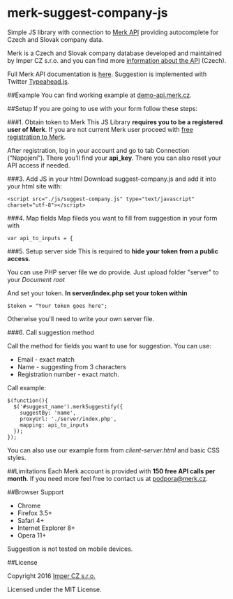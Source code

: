# merk-suggest-company-js

Simple JS library with connection to [Merk API](https://api.merk.cz/docs/) providing autocomplete for Czech and Slovak company data.

Merk is a Czech and Slovak company database developed and maintained by Imper CZ s.r.o. and you can find more [information about the API]( https://www.merk.cz/api-strojovy-pristup/) (Czech).

Full Merk API documentation is [here](https://api.merk.cz/docs/).
Suggestion is implemented with Twitter [Typeahead.js](https://github.com/twitter/typeahead.js).

##Example
You can find working example at [demo-api.merk.cz](https://demo-api.merk.cz/).


##Setup
If you are going to use with your form follow these steps: 

###1. Obtain token to Merk
This JS Library **requires you to be a registered user of Merk**.
If you are not current Merk user proceed with [free registration to Merk](https://www.merk.cz/accounts/register/?utm_source=api_doc&utm_medium=referral&utm_campaign=api). 

After registration, log in your account and go to tab Connection (“Napojení”). 
There you’ll find your **api_key**. There you can also reset your API access if needed. 


###3. Add JS in your html
Download suggest-company.js and add it into your html site with: 

	<script src="./js/suggest-company.js" type="text/javascript" charset="utf-8"></script>


###4. Map fields
Map fileds you want to fill from suggestion in your form with 


    var api_to_inputs = {

###5. Setup server side
This is required to **hide your token from a public access**. 

You can use PHP server file we do provide. 
Just upload folder "server" to your *Document root*

And set your token.
**In server/index.php set your token within**

	$token = "Your token goes here";

Otherwise you'll need to write your own server file.

###6. Call suggestion method

Call the method for fields you want to use for suggestion. 
You can use:

 - Email - exact match 
 - Name - suggesting from 3 characters
 - Registration number - exact match. 

Call example: 

    $(function(){
      $('#suggest_name').merkSuggestify({
        suggestBy: 'name',
        proxyUrl: './server/index.php',
        mapping: api_to_inputs
      });
    });

You can also use our example form from *client-server.html* and basic CSS styles.

##Limitations
Each Merk account is provided with **150 free API calls per month**.
If you need more feel free to contact us at [podpora@merk.cz](mailto:podpora@merk.cz).

##Browser Support

 - Chrome
 - Firefox 3.5+
 - Safari 4+
 - Internet Explorer 8+
 - Opera 11+

Suggestion is not tested on mobile devices.

##License

Copyright 2016 [Imper CZ s.r.o.](https://imper.cz)

Licensed under the MIT License.
